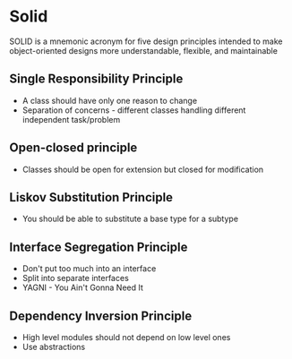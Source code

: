 # Solid
SOLID is a mnemonic acronym for five design principles intended to make object-oriented designs more understandable, flexible, and maintainable

## Single Responsibility Principle
* A class should have only one reason to change
* Separation of concerns  - different classes handling different independent task/problem

## Open-closed principle
* Classes should be open for extension but closed for modification
  
## Liskov Substitution Principle
*  You should be able to substitute a base type for a subtype
  
  ## Interface Segregation Principle
* Don't put too much into an interface
* Split into separate interfaces
* YAGNI - You Ain't Gonna Need It
  
 ## Dependency Inversion Principle
* High level modules should not depend on low level ones
* Use abstractions